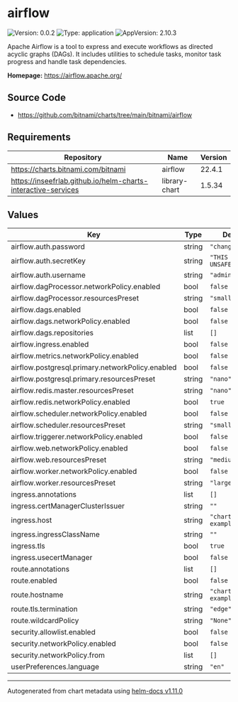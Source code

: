 # airflow

![Version: 0.0.2](https://img.shields.io/badge/Version-0.0.2-informational?style=flat-square) ![Type: application](https://img.shields.io/badge/Type-application-informational?style=flat-square) ![AppVersion: 2.10.3](https://img.shields.io/badge/AppVersion-2.10.3-informational?style=flat-square)

Apache Airflow is a tool to express and execute workflows as directed acyclic graphs (DAGs). It includes utilities to schedule tasks, monitor task progress and handle task dependencies.

**Homepage:** <https://airflow.apache.org/>

## Source Code

* <https://github.com/bitnami/charts/tree/main/bitnami/airflow>

## Requirements

| Repository | Name | Version |
|------------|------|---------|
| https://charts.bitnami.com/bitnami | airflow | 22.4.1 |
| https://inseefrlab.github.io/helm-charts-interactive-services | library-chart | 1.5.34 |

## Values

| Key | Type | Default | Description |
|-----|------|---------|-------------|
| airflow.auth.password | string | `"changeme"` |  |
| airflow.auth.secretKey | string | `"THIS IS UNSAFE!"` |  |
| airflow.auth.username | string | `"admin"` |  |
| airflow.dagProcessor.networkPolicy.enabled | bool | `false` |  |
| airflow.dagProcessor.resourcesPreset | string | `"small"` |  |
| airflow.dags.enabled | bool | `false` |  |
| airflow.dags.networkPolicy.enabled | bool | `false` |  |
| airflow.dags.repositories | list | `[]` |  |
| airflow.ingress.enabled | bool | `false` |  |
| airflow.metrics.networkPolicy.enabled | bool | `false` |  |
| airflow.postgresql.primary.networkPolicy.enabled | bool | `false` |  |
| airflow.postgresql.primary.resourcesPreset | string | `"nano"` |  |
| airflow.redis.master.resourcesPreset | string | `"nano"` |  |
| airflow.redis.networkPolicy.enabled | bool | `true` |  |
| airflow.scheduler.networkPolicy.enabled | bool | `false` |  |
| airflow.scheduler.resourcesPreset | string | `"small"` |  |
| airflow.triggerer.networkPolicy.enabled | bool | `false` |  |
| airflow.web.networkPolicy.enabled | bool | `false` |  |
| airflow.web.resourcesPreset | string | `"medium"` |  |
| airflow.worker.networkPolicy.enabled | bool | `false` |  |
| airflow.worker.resourcesPreset | string | `"large"` |  |
| ingress.annotations | list | `[]` |  |
| ingress.certManagerClusterIssuer | string | `""` |  |
| ingress.host | string | `"chart-example.local"` |  |
| ingress.ingressClassName | string | `""` |  |
| ingress.tls | bool | `true` |  |
| ingress.usecertManager | bool | `false` |  |
| route.annotations | list | `[]` |  |
| route.enabled | bool | `false` |  |
| route.hostname | string | `"chart-example.local"` |  |
| route.tls.termination | string | `"edge"` |  |
| route.wildcardPolicy | string | `"None"` |  |
| security.allowlist.enabled | bool | `false` |  |
| security.networkPolicy.enabled | bool | `false` |  |
| security.networkPolicy.from | list | `[]` |  |
| userPreferences.language | string | `"en"` |  |

----------------------------------------------
Autogenerated from chart metadata using [helm-docs v1.11.0](https://github.com/norwoodj/helm-docs/releases/v1.11.0)
